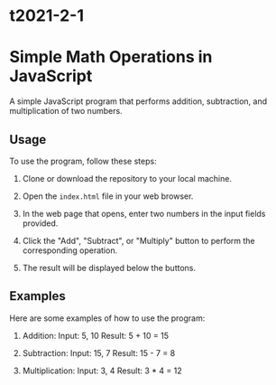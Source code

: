 # t2021-2-1
# Simple Math Operations in JavaScript

A simple JavaScript program that performs addition, subtraction, and multiplication of two numbers.

## Usage

To use the program, follow these steps:

1. Clone or download the repository to your local machine.

2. Open the `index.html` file in your web browser.

3. In the web page that opens, enter two numbers in the input fields provided.

4. Click the "Add", "Subtract", or "Multiply" button to perform the corresponding operation.

5. The result will be displayed below the buttons.

## Examples

Here are some examples of how to use the program:

1. Addition:
   Input: 5, 10
   Result: 5 + 10 = 15

2. Subtraction:
   Input: 15, 7
   Result: 15 - 7 = 8

3. Multiplication:
   Input: 3, 4
   Result: 3 * 4 = 12
